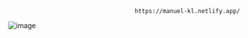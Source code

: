                                         https://manuel-kl.netlify.app/


![image](https://user-images.githubusercontent.com/87006471/210384705-f06cab60-5391-4360-8866-f41d0beaced2.png)
